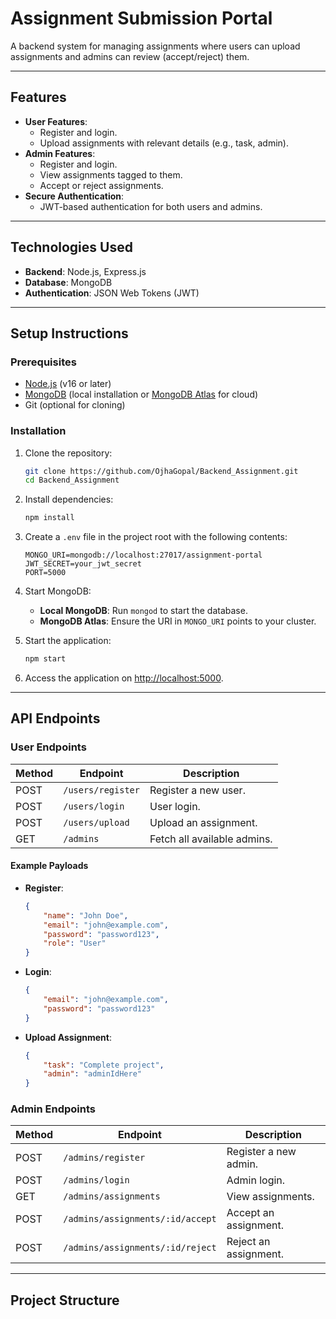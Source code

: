 # Assignment Submission Portal

A backend system for managing assignments where users can upload assignments and admins can review (accept/reject) them.

---

## **Features**
- **User Features**:
  - Register and login.
  - Upload assignments with relevant details (e.g., task, admin).
- **Admin Features**:
  - Register and login.
  - View assignments tagged to them.
  - Accept or reject assignments.
- **Secure Authentication**:
  - JWT-based authentication for both users and admins.

---

## **Technologies Used**
- **Backend**: Node.js, Express.js
- **Database**: MongoDB
- **Authentication**: JSON Web Tokens (JWT)

---

## **Setup Instructions**

### **Prerequisites**
- [Node.js](https://nodejs.org/) (v16 or later)
- [MongoDB](https://www.mongodb.com/try/download/community) (local installation or [MongoDB Atlas](https://www.mongodb.com/atlas) for cloud)
- Git (optional for cloning)

### **Installation**
1. Clone the repository:
    ```bash
    git clone https://github.com/OjhaGopal/Backend_Assignment.git
    cd Backend_Assignment
    ```

2. Install dependencies:
    ```bash
    npm install
    ```

3. Create a `.env` file in the project root with the following contents:
    ```env
    MONGO_URI=mongodb://localhost:27017/assignment-portal
    JWT_SECRET=your_jwt_secret
    PORT=5000
    ```

4. Start MongoDB:
    - **Local MongoDB**: Run `mongod` to start the database.
    - **MongoDB Atlas**: Ensure the URI in `MONGO_URI` points to your cluster.

5. Start the application:
    ```bash
    npm start
    ```

6. Access the application on [http://localhost:5000](http://localhost:5000).

---

## **API Endpoints**

### **User Endpoints**
| Method | Endpoint               | Description                     |
|--------|-------------------------|---------------------------------|
| POST   | `/users/register`       | Register a new user.            |
| POST   | `/users/login`          | User login.                     |
| POST   | `/users/upload`         | Upload an assignment.           |
| GET    | `/admins`               | Fetch all available admins.     |

#### Example Payloads

- **Register**:
    ```json
    {
        "name": "John Doe",
        "email": "john@example.com",
        "password": "password123",
        "role": "User"
    }
    ```

- **Login**:
    ```json
    {
        "email": "john@example.com",
        "password": "password123"
    }
    ```

- **Upload Assignment**:
    ```json
    {
        "task": "Complete project",
        "admin": "adminIdHere"
    }
    ```

### **Admin Endpoints**
| Method | Endpoint                        | Description                     |
|--------|----------------------------------|---------------------------------|
| POST   | `/admins/register`              | Register a new admin.           |
| POST   | `/admins/login`                 | Admin login.                    |
| GET    | `/admins/assignments`           | View assignments.               |
| POST   | `/admins/assignments/:id/accept`| Accept an assignment.           |
| POST   | `/admins/assignments/:id/reject`| Reject an assignment.           |

---

## **Project Structure**
